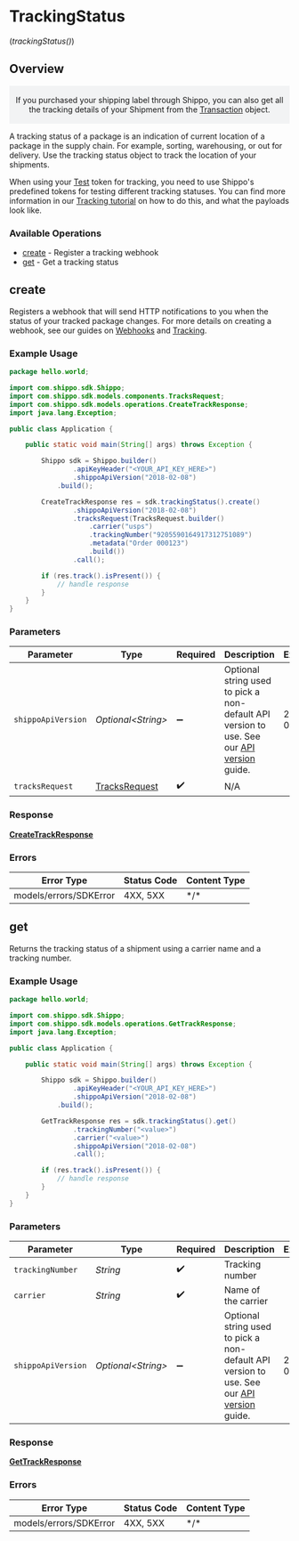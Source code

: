 # TrackingStatus
(*trackingStatus()*)

## Overview

<p style="text-align: center; background-color: #F2F3F4;"></br>
If you purchased your shipping label through Shippo, you can also get all the tracking details of your Shipment 
from the <a href="#tag/Transactions">Transaction</a> object.
</br></br></p>
A tracking status of a package is an indication of current location of a package in the supply chain. For example,  sorting, warehousing, or out for delivery. Use the tracking status object to track the location of your shipments.

When using your <a href="https://docs.goshippo.com/docs/guides_general/authentication/">Test</a> token for tracking, you need to use Shippo's 
predefined tokens for testing different tracking statuses. You can find more information in our 
<a href="https://docs.goshippo.com/docs/tracking/tracking/">Tracking tutorial</a> on how to do this, and what the 
payloads look like.      
<SchemaDefinition schemaRef="#/components/schemas/Track"/>

### Available Operations

* [create](#create) - Register a tracking webhook
* [get](#get) - Get a tracking status

## create

Registers a webhook that will send HTTP notifications to you when the status of your tracked package changes. For more details on creating a webhook, see our guides on <a href="https://docs.goshippo.com/docs/tracking/webhooks/">Webhooks</a> and <a href="https://docs.goshippo.com/docs/tracking/tracking/">Tracking</a>.

### Example Usage

```java
package hello.world;

import com.shippo.sdk.Shippo;
import com.shippo.sdk.models.components.TracksRequest;
import com.shippo.sdk.models.operations.CreateTrackResponse;
import java.lang.Exception;

public class Application {

    public static void main(String[] args) throws Exception {

        Shippo sdk = Shippo.builder()
                .apiKeyHeader("<YOUR_API_KEY_HERE>")
                .shippoApiVersion("2018-02-08")
            .build();

        CreateTrackResponse res = sdk.trackingStatus().create()
                .shippoApiVersion("2018-02-08")
                .tracksRequest(TracksRequest.builder()
                    .carrier("usps")
                    .trackingNumber("9205590164917312751089")
                    .metadata("Order 000123")
                    .build())
                .call();

        if (res.track().isPresent()) {
            // handle response
        }
    }
}
```

### Parameters

| Parameter                                                                                                                                                          | Type                                                                                                                                                               | Required                                                                                                                                                           | Description                                                                                                                                                        | Example                                                                                                                                                            |
| ------------------------------------------------------------------------------------------------------------------------------------------------------------------ | ------------------------------------------------------------------------------------------------------------------------------------------------------------------ | ------------------------------------------------------------------------------------------------------------------------------------------------------------------ | ------------------------------------------------------------------------------------------------------------------------------------------------------------------ | ------------------------------------------------------------------------------------------------------------------------------------------------------------------ |
| `shippoApiVersion`                                                                                                                                                 | *Optional\<String>*                                                                                                                                                | :heavy_minus_sign:                                                                                                                                                 | Optional string used to pick a non-default API version to use. See our <a href="https://docs.goshippo.com/docs/api_concepts/apiversioning/">API version</a> guide. | 2018-02-08                                                                                                                                                         |
| `tracksRequest`                                                                                                                                                    | [TracksRequest](../../models/components/TracksRequest.md)                                                                                                          | :heavy_check_mark:                                                                                                                                                 | N/A                                                                                                                                                                |                                                                                                                                                                    |

### Response

**[CreateTrackResponse](../../models/operations/CreateTrackResponse.md)**

### Errors

| Error Type             | Status Code            | Content Type           |
| ---------------------- | ---------------------- | ---------------------- |
| models/errors/SDKError | 4XX, 5XX               | \*/\*                  |

## get

Returns the tracking status of a shipment using a carrier name and a tracking number.

### Example Usage

```java
package hello.world;

import com.shippo.sdk.Shippo;
import com.shippo.sdk.models.operations.GetTrackResponse;
import java.lang.Exception;

public class Application {

    public static void main(String[] args) throws Exception {

        Shippo sdk = Shippo.builder()
                .apiKeyHeader("<YOUR_API_KEY_HERE>")
                .shippoApiVersion("2018-02-08")
            .build();

        GetTrackResponse res = sdk.trackingStatus().get()
                .trackingNumber("<value>")
                .carrier("<value>")
                .shippoApiVersion("2018-02-08")
                .call();

        if (res.track().isPresent()) {
            // handle response
        }
    }
}
```

### Parameters

| Parameter                                                                                                                                                          | Type                                                                                                                                                               | Required                                                                                                                                                           | Description                                                                                                                                                        | Example                                                                                                                                                            |
| ------------------------------------------------------------------------------------------------------------------------------------------------------------------ | ------------------------------------------------------------------------------------------------------------------------------------------------------------------ | ------------------------------------------------------------------------------------------------------------------------------------------------------------------ | ------------------------------------------------------------------------------------------------------------------------------------------------------------------ | ------------------------------------------------------------------------------------------------------------------------------------------------------------------ |
| `trackingNumber`                                                                                                                                                   | *String*                                                                                                                                                           | :heavy_check_mark:                                                                                                                                                 | Tracking number                                                                                                                                                    |                                                                                                                                                                    |
| `carrier`                                                                                                                                                          | *String*                                                                                                                                                           | :heavy_check_mark:                                                                                                                                                 | Name of the carrier                                                                                                                                                |                                                                                                                                                                    |
| `shippoApiVersion`                                                                                                                                                 | *Optional\<String>*                                                                                                                                                | :heavy_minus_sign:                                                                                                                                                 | Optional string used to pick a non-default API version to use. See our <a href="https://docs.goshippo.com/docs/api_concepts/apiversioning/">API version</a> guide. | 2018-02-08                                                                                                                                                         |

### Response

**[GetTrackResponse](../../models/operations/GetTrackResponse.md)**

### Errors

| Error Type             | Status Code            | Content Type           |
| ---------------------- | ---------------------- | ---------------------- |
| models/errors/SDKError | 4XX, 5XX               | \*/\*                  |